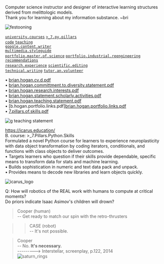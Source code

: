 Computer science instructor and designer of interactive learning structures derived from melittologic models.  
Thank you for learning about my information substance. ~bri  

![festooning](https://user-images.githubusercontent.com/59778456/235022589-fbb23ebb-d35f-4533-b767-491e1414c652.PNG)  

[`university.courses`](https://github.com/bbe2/professor) [`>_7.py.pillars`](https://github.com/bbe2/portfolio/tree/%3E_7_Pillars_of_Python)  
[`code`](https://github.com/bbe2/portfolio/tree/code)  [`teaching`](https://github.com/bbe2/portfolio/tree/teaching)  
[`google.content.writer`](https://github.com/bbe2/portfolio/tree/tech_curriculum_an_GwG)  
[`multimedia.styleguide`](https://github.com/bbe2/portfolio/tree/multimedia_styleguide)  
[`portfolio.master.of.science`](https://github.com/bbe2/portfolio/tree/master_portfolio)  [`portfolio.industrial.reengineering`](https://github.com/bbe2/portfolio/tree/reengineering)  
[`recommendations`](https://github.com/bbe2/portfolio/tree/reference_recommend)    
[`research.experience`](https://github.com/bbe2/portfolio/tree/research_experience ) [`scientific.editing`](https://github.com/bbe2/portfolio/tree/scientific_edit)  
[`technical.writing`](https://github.com/bbe2/portfolio/tree/tech_write)  [`tutor.an.volunteer`](https://github.com/bbe2/portfolio/tree/tutor_volunteer)  

• [brian.hogan.cv.d.pdf](https://github.com/bbe2/portfolio/files/11492279/brian.hogan.cv.d.pdf)  
• [brian.hogan.committment.to.diversity.statement.pdf](https://github.com/bbe2/portfolio/files/11492268/brian.hogan.committment.to.diversity.statement.pdf)  
• [brian.hogan.research.interests.pdf](https://github.com/bbe2/portfolio/files/11492269/brian.hogan.research.interests.pdf)  
• [brian.hogan.statement.scholarly.activities.pdf](https://github.com/bbe2/portfolio/files/11492272/brian.hogan.statement.scholarly.activities.pdf)  
• [brian.hogan.teaching.statement.pdf](https://github.com/bbe2/portfolio/files/11492273/brian.hogan.teaching.statement.pdf)  
• [b.hogan.portfolio.links.pdf][brian.hogan.portfolio.links.pdf](https://github.com/bbe2/portfolio/files/11654762/brian.hogan.portfolio.links.pdf)  
• [7.pillars.of.skills.pdf](https://github.com/bbe2/portfolio/files/11492267/7.pillars.of.skills.pdf)  

![g teaching statement](https://github.com/bbe2/portfolio/assets/59778456/ce00649d-069c-4847-917c-3040e8b876b0) 

https://icarus.education/  
B.	course: >_7.Pillars.Python.Skills	  
Formulated a novel Python course for learners to experience neuroplasticity with data object transformation by coding iterators, conditionals, and functions with class objects to deliver outcomes.  
•	Targets learners who question if their skills provide dependable, specific means to transform data for stats and machine learning.  
•	Builds sophistication in numeric and text data pack and unpack.  
•	Provides means to decode new libraries and learn objects quickly.  

![icarus_logo](https://user-images.githubusercontent.com/59778456/205196459-ec0a160b-b25a-42b4-b862-5ade0714e05a.JPG)  


Q: How will robotics of the REAL work with humans to compute at critical moments?  
Do priors indicate Isaac Asimov's children will drown?  

> Cooper (human)  
> -- Get ready to match our spin with the retro-thrusters  

>> CASE (robot)  
>> -- It's not possible.  

> Cooper  
> -- No. **It's necessary.**  
---------> Interstellar, screenplay, p.122, 2014  
![saturn_rings](https://github.com/bbe2/portfolio/assets/59778456/543f9dc6-e53b-4b33-9070-7e72109973d5)
